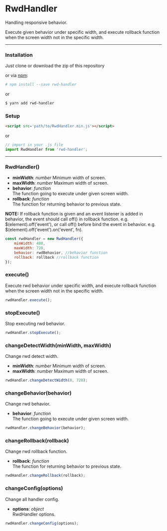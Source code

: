 # RwdHandler
Handling responsive behavior.

Execute given behavior under specific width, and execute rollback function when the screen width not in the specific width.

----
### Installation

Just clone or download the zip of this repository

or via [npm](https://www.npmjs.com/package/rwd-handler):

~~~bash
# npm install --save rwd-handler
~~~
or
~~~bash
$ yarn add rwd-handler
~~~

### Setup

~~~html
<script src='path/to/RwdHandler.min.js'></script>
~~~

or

~~~javascript
// import in your .js file
import RwdHandler from 'rwd-handler';
~~~

----

### RwdHandler()

* __minWidth__: _number_ 
Minimum width of screen.
* __maxWidth__: _number_ 
Maximum width of screen.
* __behavior__: _function_  
The function going to execute under given screen width.
* __rollback__: _function_  
The function for returning behavior to previous state.

**NOTE:** If rollback function is given and an event listener is added in behavior, the event should call off() in rollback function. e.g. $(element).off('event'), or call off() before bind the event in behavior. e.g. $(element).off('event').on('event', fn).

~~~javascript
const rwdHandler = new RwdHandler({
    minWidth: 480,
    maxWidth: 720,
    behavior: rwdBehavior, //behavior function
    rollback: rollback //rollback function
});
~~~

### execute()

Execute rwd behavior under specific width, and execute rollback function when the screen width not in the specific width.

~~~javascript
rwdHandler.execute();
~~~

### stopExecute()

Stop executing rwd behavior.

~~~javascript
rwdHandler.stopExecute();
~~~

### changeDetectWidth(minWidth, maxWidth)

Change rwd detect width.

* __minWidth__: _number_ 
Minimum width of screen.
* __maxWidth__: _number_ 
Maximum width of screen.

~~~javascript
rwdHandler.changeDetectWidth(0, 720);
~~~

### changeBehavior(behavior)

Change rwd behavior.

* __behavior__: _function_  
The function going to execute under given screen width.

~~~javascript
rwdHandler.changeBehavior(behavior);
~~~

### changeRollback(rollback)

Change rwd rollback function.

* __rollback__: _function_  
The function for returning behavior to previous state.

~~~javascript
rwdHandler.changeRollback(rollback);
~~~

### changeConfig(options)

Change all handler config.

* __options__: _object_  
RwdHandler options.

~~~javascript
rwdHandler.changeConfig(options);
~~~
